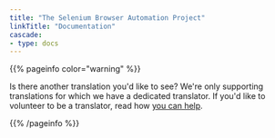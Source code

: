 ```yaml
---
title: "The Selenium Browser Automation Project"
linkTitle: "Documentation"
cascade:
- type: docs
---
```


{{% pageinfo color="warning" %}}
<p class="lead">
   <i class="fas fa-language d-4"></i> 
   Is there another translation you'd like to see? We're only supporting translations for which we have 
   a dedicated translator. If you'd like to volunteer to be a translator, read how 
   <a href="https://www.selenium.dev/getinvolved/#translating_site">you can help</a>.
</p>
{{% /pageinfo %}}
